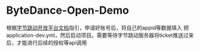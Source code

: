 # ByteDance-Open-Demo

根据[字节跳动开放平台文档](https://bytedance.feishu.cn/docs/doccnYmtnRy6APhKiTfYgW#)指引，申请好账号后，将自己的appid等数据填入
把application-dev.yml，然后启动项目。需要等待字节跳动服务器将ticket推送过来后，才能进行后续的授权等api调用